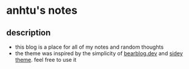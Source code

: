 # anhtu's notes

## description

- this blog is a place for all of my notes and random thoughts
- the theme was inspired by the simplicity of [bearblog.dev](http://bearblog.dev/) and [sidey theme](https://sidey-jekyll.netlify.app/). feel free to use it
